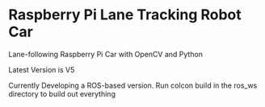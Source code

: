 # Raspberry Pi Lane Tracking Robot Car
Lane-following Raspberry Pi Car with OpenCV and Python

Latest Version is V5

Currently Developing a ROS-based version. Run colcon build in the ros_ws directory to build out everything

